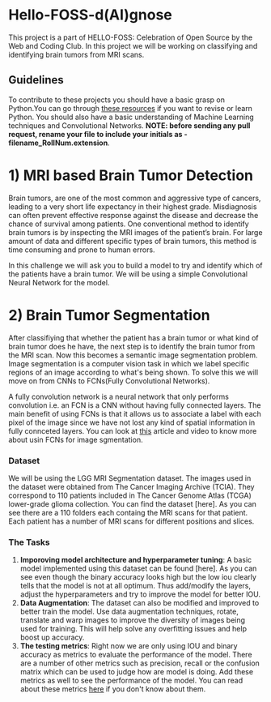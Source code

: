 # Hello-FOSS-d(AI)gnose
This project is a part of HELLO-FOSS: Celebration of Open Source by the Web and Coding Club. In this project we will be working on classifying and identifying brain tumors from MRI scans. 

## Guidelines
To contribute to these projects you should have  a basic grasp on Python.You can go through [these resources](https://github.com/wncc/TSS-2021/tree/main/Python%20%26%20its%20Applications/Week-1) if you want to revise or learn Python. You should also have a basic understanding of Machine Learning techniques and Convolutional Networks. **NOTE: before sending any pull request, rename your file to include your initials as - filename_RollNum.extension**.

# 1) MRI based Brain Tumor Detection
Brain tumors, are one of the most common and aggressive type of cancers, leading to a very short life expectancy in their highest grade. Misdiagnosis can often prevent effective response against the disease and decrease the chance of survival among patients. One conventional method to identify brain tumors is by inspecting the MRI images of the patient’s brain. For large amount of data and different specific types of brain tumors, this method is time consuming and prone to human errors.

In this challenge we will ask you to build a model to try and identify which of the patients have a brain tumor. We will be using a simple Convolutional Neural Network for the model. 

# 2) Brain Tumor Segmentation 
After classifiying that whether the patient has a brain tumor or what kind of brain tumor does he have, the next step is to identify the brain tumor from the MRI scan. Now this becomes a semantic image segmentation problem. Image segmentation is a computer vision task in which we label specific regions of an image according to what's being shown. To solve this we will move on from CNNs to FCNs(Fully Convolutional Networks).

A fully convolution network is a neural network that only performs convolution i.e. an FCN is a CNN without having fully connected layers. The main benefit of using FCNs is that it allows us to associate a label with each pixel of the image since we have not lost any kind of spatial information in fully connceted layers. You can look at [this](https://towardsdatascience.com/review-fcn-semantic-segmentation-eb8c9b50d2d1) article and video to know more about usin FCNs for image sgmentation.

### Dataset
We will be using the LGG MRI Segmentation dataset. The images used in the dataset were obtained from The Cancer Imaging Archive (TCIA).
They correspond to 110 patients included in The Cancer Genome Atlas (TCGA) lower-grade glioma collection.
You can find the dataset [here]. As you can see there are a 110 folders each containg the MRI scans for that patient. Each patient has a number of MRI scans for different positions and slices. 

### The Tasks
1) **Imporoving model architecture and hyperparameter tuning**: A basic model implemented using this dataset can be found [here]. As you can see even though the binary accuracy looks high but the low iou clearly tells that the model is not at all optimum. Thus add/modify the layers, adjust the hyperparameters and try to improve the model for better IOU. 
2) **Data Augmentation**: The dataset can also be modified and improved to better train the model.  Use data augmentation techniques, rotate, translate and warp images to improve the diversity of images being used for training. This will help solve any overfitting issues and help boost up accuracy. 
3) **The testing metrics**: Right now we are only using IOU and binary accuracy as metrics to evaluate the performance of the model. There are a number of other metrics such as precision, recall or the confusion matrix which can be used to judge how are model is doing. Add these metrics as well to see the performance of the model. You can read about these metrics [here](https://www.kite.com/blog/python/image-segmentation-tutorial/#validation2) if you don't know about them.
